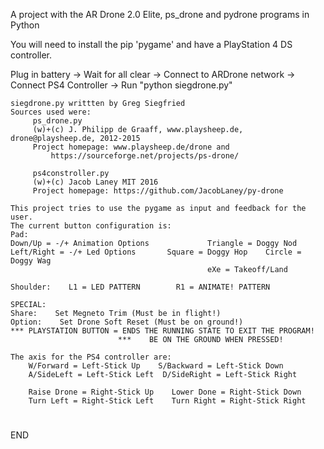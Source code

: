 A project with the AR Drone 2.0 Elite, ps_drone and pydrone programs in Python

You will need to install the pip 'pygame' and have a PlayStation 4 DS controller.

Plug in battery -> Wait for all clear -> Connect to ARDrone network -> Connect PS4 Controller -> Run "python siegdrone.py"

    siegdrone.py writtten by Greg Siegfried
    Sources used were:
         ps_drone.py
         (w)+(c) J. Philipp de Graaff, www.playsheep.de, drone@playsheep.de, 2012-2015
         Project homepage: www.playsheep.de/drone and 
             https://sourceforge.net/projects/ps-drone/

         ps4constroller.py
         (w)+(c) Jacob Laney MIT 2016
         Project homepage: https://github.com/JacobLaney/py-drone

    This project tries to use the pygame as input and feedback for the user.
    The current button configuration is:
    Pad:
    Down/Up = -/+ Animation Options             Triangle = Doggy Nod
    Left/Right = -/+ Led Options       Square = Doggy Hop    Circle = Doggy Wag
                                                eXe = Takeoff/Land

    Shoulder:    L1 = LED PATTERN        R1 = ANIMATE! PATTERN

    SPECIAL:    
    Share:    Set Megneto Trim (Must be in flight!)
    Option:    Set Drone Soft Reset (Must be on ground!)
    *** PLAYSTATION BUTTON = ENDS THE RUNNING STATE TO EXIT THE PROGRAM!
                            ***    BE ON THE GROUND WHEN PRESSED!

    The axis for the PS4 controller are:
        W/Forward = Left-Stick Up    S/Backward = Left-Stick Down
        A/SideLeft = Left-Stick Left  D/SideRight = Left-Stick Right
       
        Raise Drone = Right-Stick Up    Lower Done = Right-Stick Down
        Turn Left = Right-Stick Left    Turn Right = Right-Stick Right
#
###
#####
 END
